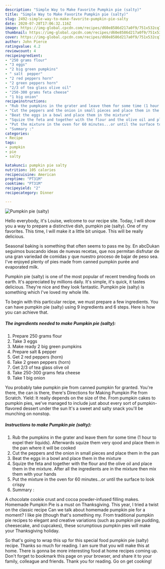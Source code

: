 ```yaml
---
description: "Simple Way to Make Favorite Pumpkin pie (salty)"
title: "Simple Way to Make Favorite Pumpkin pie (salty)"
slug: 2492-simple-way-to-make-favorite-pumpkin-pie-salty
date: 2020-07-28T17:06:32.116Z
image: https://img-global.cpcdn.com/recipes/d60e8586d217a0f9/751x532cq70/pumpkin-pie-salty-recipe-main-photo.jpg
thumbnail: https://img-global.cpcdn.com/recipes/d60e8586d217a0f9/751x532cq70/pumpkin-pie-salty-recipe-main-photo.jpg
cover: https://img-global.cpcdn.com/recipes/d60e8586d217a0f9/751x532cq70/pumpkin-pie-salty-recipe-main-photo.jpg
author: John Pierce
ratingvalue: 4.2
reviewcount: 4
recipeingredient:
- "250 grams flour"
- "3 eggs"
- "2 big green pumpkins"
- " salt  pepper"
- "2 red peppers horn"
- "2 green peppers horn"
- "2/3 of tea glass olive oil"
- "250-300 grams feta cheese"
- "1 big onion"
recipeinstructions:
- "Rub the pumpkins in the grater and leave them for some time (1 hour to expel their liquids). Afterwards squize them very qood and place them in the pan where it will be cooked"
- "Cut the peppers and the onion in small pieces and place them in the pan"
- "Beat the eggs in a bowl and place them in the mixture"
- "Squize the feta and together with the flour and the olive oil and place them in the mixture. After all the ingredients are in the mixture then mix them with your hands"
- "Put the mixture in the oven for 60 minutes...or until the surface to look crispy"
- "Summary :"
categories:
- Recipe
tags:
- pumpkin
- pie
- salty

katakunci: pumpkin pie salty 
nutrition: 105 calories
recipecuisine: American
preptime: "PT31M"
cooktime: "PT31M"
recipeyield: "2"
recipecategory: Dinner

---
```



![Pumpkin pie (salty)](https://img-global.cpcdn.com/recipes/d60e8586d217a0f9/751x532cq70/pumpkin-pie-salty-recipe-main-photo.jpg)

Hello everybody, it's Louise, welcome to our recipe site. Today, I will show you a way to prepare a distinctive dish, pumpkin pie (salty). One of my favorites. This time, I will make it a little bit unique. This will be really delicious.

Seasonal baking is something that often seems to pass me by. En abcDukan seguimos buscando ideas de nuevas recetas, que nos permitan disfrutar de una gran variedad de comidas y que nuestro proceso de bajar de peso sea. I&#39;ve enjoyed plenty of pies made from canned pumpkin purée and evaporated milk.

Pumpkin pie (salty) is one of the most popular of recent trending foods on earth. It's appreciated by millions daily. It's simple, it's quick, it tastes delicious. They're nice and they look fantastic. Pumpkin pie (salty) is something which I've loved my whole life.


To begin with this particular recipe, we must prepare a few ingredients. You can have pumpkin pie (salty) using 9 ingredients and 6 steps. Here is how you can achieve that.

<!--inarticleads1-->

##### The ingredients needed to make Pumpkin pie (salty):

1. Prepare 250 grams flour
1. Take 3 eggs
1. Make ready 2 big green pumpkins
1. Prepare  salt &amp; pepper
1. Get 2 red peppers (horn)
1. Take 2 green peppers (horn)
1. Get 2/3 of tea glass olive oil
1. Take 250-300 grams feta cheese
1. Take 1 big onion


You probably take pumpkin pie from canned pumpkin for granted. You&#39;re there, the can is there, there&#39;s Directions for Making Pumpkin Pie from Scratch. Yield: It really depends on the size of the. From pumpkin cakes to pumpkin pies, we&#39;ve managed to include just about every sort of pumpkin-flavored dessert under the sun It&#39;s a sweet and salty snack you&#39;ll be munching on nonstop. 

<!--inarticleads2-->

##### Instructions to make Pumpkin pie (salty):

1. Rub the pumpkins in the grater and leave them for some time (1 hour to expel their liquids). Afterwards squize them very qood and place them in the pan where it will be cooked
1. Cut the peppers and the onion in small pieces and place them in the pan
1. Beat the eggs in a bowl and place them in the mixture
1. Squize the feta and together with the flour and the olive oil and place them in the mixture. After all the ingredients are in the mixture then mix them with your hands
1. Put the mixture in the oven for 60 minutes...or until the surface to look crispy
1. Summary :


A chocolate cookie crust and cocoa powder-infused filling makes. Homemade Pumpkin Pie is a must on Thanksgiving. This year, I tried a twist on the classic recipe Can we talk about homemade pumpkin pie for a moment? I like pie (though that&#39;s something my. From traditional pumpkin pie recipes to elegant and creative variations (such as pumpkin pie pudding, cheesecake, and cupcakes), these scrumptious pumpkin pies will make your Thanksgiving holiday. 

So that's going to wrap this up for this special food pumpkin pie (salty) recipe. Thanks so much for reading. I am sure that you will make this at home. There is gonna be more interesting food at home recipes coming up. Don't forget to bookmark this page on your browser, and share it to your family, colleague and friends. Thank you for reading. Go on get cooking!
